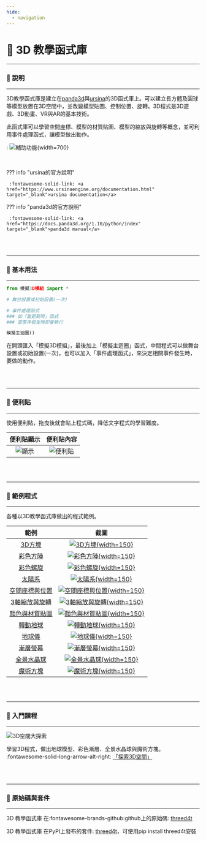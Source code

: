 ```yaml
---
hide:
  - navigation
---
```


# 🧊 3D 教學函式庫

---------------

### 📗 說明

---------------


3D教學函式庫是建立在[panda3d](https://www.panda3d.org/)與[ursina](https://www.ursinaengine.org/)的3D函式庫上。可以建立長方體及圓球等模型放置在3D空間中，並改變模型貼圖、控制位置、旋轉。3D程式是3D遊戲、3D動畫、VR與AR的基本技術。

此函式庫可以學習空間座標、模型的材質貼圖、模型的縮放與旋轉等概念，並可利用事件處理函式，讓模型做出動作。

: ![輔助功能](assistant.jpg){width=700}

<br>

??? info "ursina的官方說明"

     :fontawesome-solid-link: <a href="https://www.ursinaengine.org/documentation.html" target="_blank">ursina documentation</a>

??? info "panda3d的官方說明"

     :fontawesome-solid-link: <a href="https://docs.panda3d.org/1.10/python/index" target="_blank">panda3d manual</a>


<br/><br/>

---------------

### 📕 基本用法

---------------

```python
from 模擬3D模組 import *

# 舞台設置或初始設置(一次)

# 事件處理函式
### 如「當更新時」函式
### 當事件發生時即會執行

模擬主迴圈()
```

在開頭匯入「模擬3D模組」，最後加上「模擬主迴圈」函式，中間程式可以做舞台設置或初始設置(一次)，也可以加入「事件處理函式」，來決定相關事件發生時，要做的動作。

<br/><br/>

---------------

### 📕 便利貼

---------------

使用便利貼，拖曳後就會貼上程式碼，降低文字程式的學習難度。

| 便利貼顯示                           | 便利貼內容                                                              |
| :-----------:                    | :------------------------------------:                            |
| ![顯示](threed4t_display_postit.jpg)    | ![便利貼](threed4t_postit.jpg)    |


<br/><br/>


---------------

### 📘 範例程式

---------------

各種以3D教學函式庫做出的程式範例。

| 範例                             | 截圖                                                              |
| :-----------:                    | :------------------------------------:                            |
| [3D方塊](first_3d.md)          | [![3D方塊](first_3d.jpg){width=150}](first_3d.md)           |
| [彩色方陣](color_array.md)          | [![彩色方陣](color_array.jpg){width=150}](color_array.md)           |
| [彩色螺旋](color_spiral.md)          | [![彩色螺旋](color_spiral.jpg){width=150}](color_spiral.md)           |
| [太陽系](solar_system.md)          | [![太陽系](solar_system.jpg){width=150}](solar_system.md)           |
| [空間座標與位置](coor_and_position.md)          | [![空間座標與位置](coor_and_position.jpg){width=150}](coor_and_position.md)           |
| [3軸縮放與旋轉](scale_and_rotate.md)          | [![3軸縮放與旋轉](scale_and_rotate.jpg){width=150}](scale_and_rotate.md)           |
| [顏色與材質貼圖](color_and_texture.md)          | [![顏色與材質貼圖](color_and_texture.jpg){width=150}](color_and_texture.md)           |
| [轉動地球](earth_rotation.md)          | [![轉動地球](earth_rotation.jpg){width=150}](earth_rotation.md)           |
| [地球儀](globe.md)          | [![地球儀](globe.jpg){width=150}](globe.md)           |
| [漸層螢幕](color_gradient.md)          | [![漸層螢幕](color_gradient.jpg){width=150}](color_gradient.md)           |
| [全景水晶球](crystal_ball.md)          | [![全景水晶球](crystal_ball.jpg){width=150}](crystal_ball.md)           |
| [魔術方塊](rubik_cube.md)          | [![魔術方塊](rubik_cube.jpg){width=150}](rubik_cube.md)           |


<br/><br/>


---------------

### 📒 入門課程

---------------

![3D空間大探索](../lesson/explore3d/digest.jpg)

學習3D程式，做出地球模型、彩色漸層、全景水晶球與魔術方塊。
:fontawesome-solid-long-arrow-alt-right: <a href="../lesson/explore3d/" target="_blank">「探索3D空間」</a>

<br/><br/>



---------------

### 📙 原始碼與套件

---------------


3D 教學函式庫 在:fontawesome-brands-github:github上的原始碼: [threed4t](https://github.com/beardad1975/threed4t)

3D 教學函式庫 在PyPI上發布的套件: [threed4t](https://pypi.org/project/threed4t/)，可使用pip install threed4t安裝

<br/><br/>


